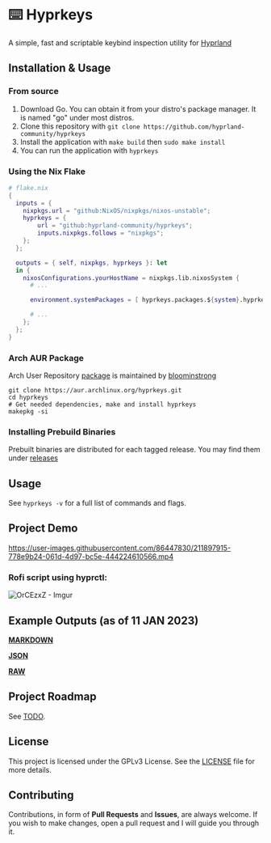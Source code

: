 # ⌨️ Hyprkeys

A simple, fast and scriptable keybind inspection utility for [Hyprland](https://github.com/hyprwm/Hyprland)

## Installation & Usage

### From source

1. Download Go. You can obtain it from your distro's package manager. It is named "go" under most distros.
2. Clone this repository with `git clone https://github.com/hyprland-community/hyprkeys`
3. Install the application with `make build` then `sudo make install`
4. You can run the application with `hyprkeys`

### Using the Nix Flake

```nix
# flake.nix
{
  inputs = {
    nixpkgs.url = "github:NixOS/nixpkgs/nixos-unstable";
    hyprkeys = {
        url = "github:hyprland-community/hyprkeys";
        inputs.nixpkgs.follows = "nixpkgs";
    };
  };

  outputs = { self, nixpkgs, hyprkeys }: let
  in {
    nixosConfigurations.yourHostName = nixpkgs.lib.nixosSystem {
      # ...

      environment.systemPackages = [ hyprkeys.packages.${system}.hyprkeys ];

      # ...
    };
  };
}
```
### Arch AUR Package

Arch User Repository [package](https://aur.archlinux.org/packages/hyprkeys) is maintained by [bloominstrong](https://github.com/bloominstrong)
```
git clone https://aur.archlinux.org/hyprkeys.git
cd hyprkeys
# Get needed dependencies, make and install hyprkeys
makepkg -si
```

### Installing Prebuild Binaries

Prebuilt binaries are distributed for each tagged release. You may find them under [releases](https://github.com/hyprland-community/Hyprkeys/releases)

## Usage

See `hyprkeys -v` for a full list of commands and flags.

## Project Demo

https://user-images.githubusercontent.com/86447830/211897915-778e9b24-061d-4d97-bc5e-444224610566.mp4

### Rofi script using hyprctl:

![OrCEzxZ - Imgur](https://user-images.githubusercontent.com/86447830/211898056-3bdb2f11-f7f5-4854-871f-4eabaa5b898f.png)

## Example Outputs (as of 11 JAN 2023)

**[MARKDOWN](test/out.md)**

**[JSON](test/out.json)**

**[RAW](test/out.txt)**

## Project Roadmap

See [TODO](TODO.md).

## License

This project is licensed under the GPLv3 License. See the [LICENSE](LICENSE) file for more details.

## Contributing

Contributions, in form of **Pull Requests** and **Issues**, are always welcome. If you wish to make changes, open a pull request and I will
guide you through it.
